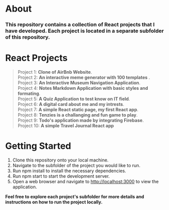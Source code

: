 # About

<h3>This repository contains a collection of React projects that I have developed. Each project is located in a separate subfolder of this repository.</h3>

# React Projects


> Project 1: **Clone of AirBnb Website**.\
> Project 2: **An interactive meme generator with 100 templates** .\
> Project 3: **An Interactive Museum Navigation Application**.\
> Project 4: **Notes Markdown Application with basic styles and formating**.\
> Project 5: **A Quiz Application to test know on IT field**.\
> Project 6: **A digital card about me and my intrests**.\
> Project 7: **A simple React static page, my first React app**.\
> Project 8: **Tenzies is a challanging and fun game to play**.\
> Project 9: **Todo's application made by integrating Firebase**.\
> Project 10: **A simple Travel Journal React app**
    

# Getting Started


1. Clone this repository onto your local machine.
2. Navigate to the subfolder of the project you would like to run.
3. Run npm install to install the necessary dependencies.
4. Run npm start to start the development server.
5. Open a web browser and navigate to [http://localhost:3000](http://localhost:3000) to view the application.





**Feel free to explore each project's subfolder for more details and instructions on how to run the project locally.**
